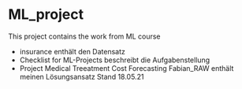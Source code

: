 # ML_project
This project contains the work from ML course 

- insurance enthält den Datensatz
- Checklist for ML-Projects beschreibt die Aufgabenstellung
- Project Medical Treeatment Cost Forecasting Fabian_RAW enthält meinen Lösungsansatz Stand 18.05.21
